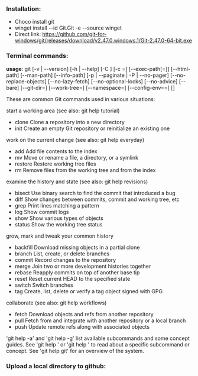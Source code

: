 ### Installation:
- Choco install git
- winget install --id Git.Git -e --source winget 
- Direct link: https://github.com/git-for-windows/git/releases/download/v2.47.0.windows.1/Git-2.47.0-64-bit.exe


### Terminal commands:
**usage**: git [-v | --version] [-h | --help] [-C <path>] [-c <name>=<value>]
           [--exec-path[=<path>]] [--html-path] [--man-path] [--info-path]
           [-p | --paginate | -P | --no-pager] [--no-replace-objects] [--no-lazy-fetch]
           [--no-optional-locks] [--no-advice] [--bare] [--git-dir=<path>]
           [--work-tree=<path>] [--namespace=<name>] [--config-env=<name>=<envvar>]
           <command> [<args>]

These are common Git commands used in various situations:

start a working area (see also: git help tutorial)
- clone      Clone a repository into a new directory
- init       Create an empty Git repository or reinitialize an existing one

work on the current change (see also: git help everyday)
-   add       Add file contents to the index
-   mv         Move or rename a file, a directory, or a symlink
-   restore    Restore working tree files
-   rm         Remove files from the working tree and from the index

examine the history and state (see also: git help revisions)
-   bisect     Use binary search to find the commit that introduced a bug
-   diff       Show changes between commits, commit and working tree, etc
-   grep       Print lines matching a pattern
-   log        Show commit logs
-   show       Show various types of objects
-   status     Show the working tree status

grow, mark and tweak your common history
-   backfill   Download missing objects in a partial clone
-   branch     List, create, or delete branches
-   commit     Record changes to the repository
-   merge      Join two or more development histories together
-   rebase     Reapply commits on top of another base tip
-   reset      Reset current HEAD to the specified state
-   switch     Switch branches
-   tag        Create, list, delete or verify a tag object signed with GPG

collaborate (see also: git help workflows)
-   fetch      Download objects and refs from another repository
-   pull       Fetch from and integrate with another repository or a local branch
-   push       Update remote refs along with associated objects

'git help -a' and 'git help -g' list available subcommands and some
concept guides. See 'git help <command>' or 'git help <concept>'
to read about a specific subcommand or concept.
See 'git help git' for an overview of the system.

### Upload a local directory to github: